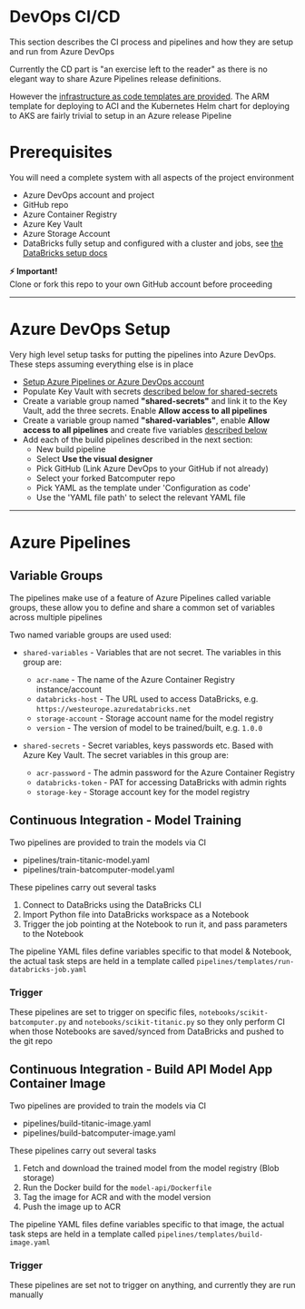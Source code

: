# DevOps CI/CD
This section describes the CI process and pipelines and how they are setup and run from Azure DevOps 

Currently the CD part is "an exercise left to the reader" as there is no elegant way to share Azure Pipelines release definitions. 

However the [infrastructure as code templates are provided](../#infrastructure-as-code). The ARM template for deploying to ACI and the Kubernetes Helm chart for deploying to AKS are fairly trivial to setup in an Azure release Pipeline 

# Prerequisites  
You will need a complete system with all aspects of the project environment

- Azure DevOps account and project
- GitHub repo
- Azure Container Registry
- Azure Key Vault
- Azure Storage Account
- DataBricks fully setup and configured with a cluster and jobs, see [the DataBricks setup docs](../databricks)

**⚡ Important!**  
Clone or fork this repo to your own GitHub account before proceeding

---

# Azure DevOps Setup
Very high level setup tasks for putting the pipelines into Azure DevOps. These steps assuming everything else is in place

- [Setup Azure Pipelines or Azure DevOps account](https://azure.microsoft.com/en-gb/services/devops/pipelines/)
- Populate Key Vault with secrets [described below for shared-secrets](variable-groups) 
- Create a variable group named **"shared-secrets"** and link it to the Key Vault, add the three secrets. Enable **Allow access to all pipelines**
- Create a variable group named **"shared-variables"**, enable **Allow access to all pipelines** and create five variables [described below](variable-groups) 
- Add each of the build pipelines described in the next section:
  - New build pipeline
  - Select **Use the visual designer** 
  - Pick GitHub (Link Azure DevOps to your GitHub if not already)
  - Select your forked Batcomputer repo
  - Pick YAML as the template under 'Configuration as code'
  - Use the 'YAML file path' to select the relevant YAML file

---

# Azure Pipelines

## Variable Groups
The pipelines make use of a feature of Azure Pipelines called variable groups, these allow you to define and share a common set of variables across multiple pipelines

Two named variable groups are used used:
- `shared-variables` - Variables that are not secret. The variables in this group are:
  - `acr-name` - The name of the Azure Container Registry instance/account
  - `databricks-host` - The URL used to access DataBricks, e.g. `https://westeurope.azuredatabricks.net`
  - `storage-account` - Storage account name for the model registry
  - `version` - The version of model to be trained/built, e.g. `1.0.0`

- `shared-secrets` - Secret variables, keys passwords etc. Based with Azure Key Vault. The secret variables in this group are:
  - `acr-password` - The admin password for the Azure Container Registry
  - `databricks-token` - PAT for accessing DataBricks with admin rights
  - `storage-key` - Storage account key for the model registry

## Continuous Integration - Model Training 
Two pipelines are provided to train the models via CI
- pipelines/train-titanic-model.yaml
- pipelines/train-batcomputer-model.yaml

These pipelines carry out several tasks
1. Connect to DataBricks using the DataBricks CLI
2. Import Python file into DataBricks workspace as a Notebook
3. Trigger the job pointing at the Notebook to run it, and pass parameters to the Notebook

The pipeline YAML files define variables specific to that model & Notebook, the actual task steps are held in a template called `pipelines/templates/run-databricks-job.yaml` 

### Trigger
These pipelines are set to trigger on specific files, `notebooks/scikit-batcomputer.py` and `notebooks/scikit-titanic.py` so they only perform CI when those Notebooks are saved/synced from DataBricks and pushed to the git repo

## Continuous Integration - Build API Model App Container Image
Two pipelines are provided to train the models via CI
- pipelines/build-titanic-image.yaml
- pipelines/build-batcomputer-image.yaml

These pipelines carry out several tasks
1. Fetch and download the trained model from the model registry (Blob storage)
2. Run the Docker build for the `model-api/Dockerfile`
3. Tag the image for ACR and with the model version 
4. Push the image up to ACR

The pipeline YAML files define variables specific to that image, the actual task steps are held in a template called `pipelines/templates/build-image.yaml` 

### Trigger
These pipelines are set not to trigger on anything, and currently they are run manually
